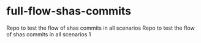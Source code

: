 # full-flow-shas-commits
Repo to test the flow of shas commits in all scenarios
Repo to test the flow of shas commits in all scenarios 1
